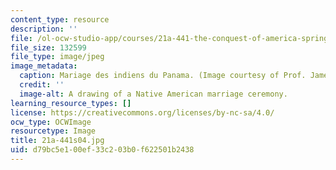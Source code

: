 ```yaml
---
content_type: resource
description: ''
file: /ol-ocw-studio-app/courses/21a-441-the-conquest-of-america-spring-2004/d79bc5e100ef33c203b0f622501b2438_21a-441s04.jpg
file_size: 132599
file_type: image/jpeg
image_metadata:
  caption: Mariage des indiens du Panama. (Image courtesy of Prof. James Howe.)
  credit: ''
  image-alt: A drawing of a Native American marriage ceremony.
learning_resource_types: []
license: https://creativecommons.org/licenses/by-nc-sa/4.0/
ocw_type: OCWImage
resourcetype: Image
title: 21a-441s04.jpg
uid: d79bc5e1-00ef-33c2-03b0-f622501b2438
---
```

